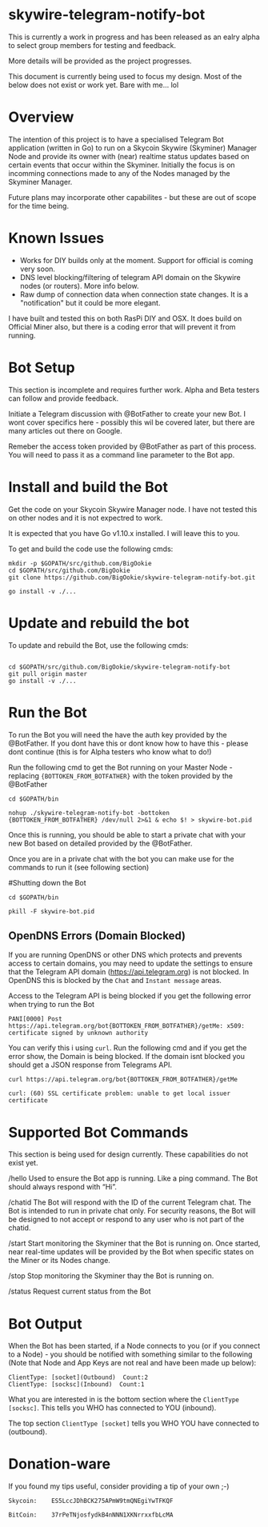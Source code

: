 # skywire-telegram-notify-bot
This is currently a work in progress and has been released as an ealry alpha to select group members for testing and feedback. 

More details will be provided as the project progresses.

This document is currently being used to focus my design. Most of the below does not exist or work yet. Bare with me... lol

# Overview
The intention of this project is to have a specialised Telegram Bot application (written in Go) to run on a Skycoin Skywire (Skyminer) Manager Node and provide its owner with (near) realtime status updates based on certain events that occur within the Skyminer. Initially the focus is on incomming connections made to any of the Nodes managed by the Skyminer Manager.

Future plans may incorporate other capabilites - but these are out of scope for the time being.

# Known Issues
* Works for DIY builds only at the moment. Support for official is coming very soon.
* DNS level blocking/filtering of telegram API domain on the Skywire nodes (or routers). More info below.
* Raw dump of connection data when connection state changes. It is a "notification" but it could be more elegant.

I have built and tested this on both RasPi DIY and OSX. It does build on Official Miner also, but there is a coding error that will prevent it from running.

# Bot Setup
This section is incomplete and requires further work. Alpha and Beta testers can follow and provide feedback.

Initiate a Telegram discussion with @BotFather to create your new Bot. I wont cover specifics here - possibly this wil be covered later, but there are many articles out there on Google. 

Remeber the access token provided by @BotFather as part of this process. You will need to pass it as a command line parameter to the Bot app.

# Install and build the Bot
Get the code on your Skycoin Skywire Manager node. I have not tested this on other nodes and it is not expectred to work.

It is expected that you have Go v1.10.x installed. I will leave this to you.

To get and build the code use the following cmds:
```
mkdir -p $GOPATH/src/github.com/BigOokie
cd $GOPATH/src/github.com/BigOokie
git clone https://github.com/BigOokie/skywire-telegram-notify-bot.git

go install -v ./...
```

# Update and rebuild the bot
To update and rebuild the Bot, use the following cmds:
```

cd $GOPATH/src/github.com/BigOokie/skywire-telegram-notify-bot
git pull origin master 
go install -v ./...
```

# Run the Bot
To run the Bot you will need the have the auth key provided by the @BotFather. If you dont have this or dont know how to have this - please dont continue (this is for Alpha testers who know what to do!)

Run the following cmd to get the Bot running on your Master Node - replacing `{BOTTOKEN_FROM_BOTFATHER}` with the token provided by the @BotFather 

```
cd $GOPATH/bin

nohup ./skywire-telegram-notify-bot -bottoken {BOTTOKEN_FROM_BOTFATHER} /dev/null 2>&1 & echo $! > skywire-bot.pid
```

Once this is running, you should be able to start a private chat with your new Bot based on detailed provided by the @BotFather.

Once you are in a private chat with the bot you can make use for the commands to run it (see following section)

#Shutting down the Bot 
```
cd $GOPATH/bin

pkill -F skywire-bot.pid
```

## OpenDNS Errors (Domain Blocked)
If you are running OpenDNS or other DNS which protects and prevents access to certain domains, you may need to update the settings to ensure that the Telegram API domain (https://api.telegram.org) is not blocked.
In OpenDNS this is blocked by the `Chat` and `Instant message` areas.

Access to the Telegram API is being blocked if you get the following error when trying to run the Bot
```
PANI[0000] Post https://api.telegram.org/bot{BOTTOKEN_FROM_BOTFATHER}/getMe: x509: certificate signed by unknown authority 
```

You can verify this i using `curl`. Run the following cmd and if you get the error show, the Domain is being blocked. If the domain isnt blocked you should get a JSON response from Telegrams API.
```
curl https://api.telegram.org/bot{BOTTOKEN_FROM_BOTFATHER}/getMe

curl: (60) SSL certificate problem: unable to get local issuer certificate
```

# Supported Bot Commands
This section is being used for design currently. These capabilities do not exist yet.

/hello
Used to ensure the Bot app is running. Like a ping command. The Bot should always respond with “Hi”.

/chatid
The Bot will respond with the ID of the current Telegram chat.
The Bot is intended to run in private chat only. For security reasons, the Bot will be designed to not accept or respond to any user who is not part of the chatid.

/start
Start monitoring the Skyminer that the Bot is running on.
Once started, near real-time updates will be provided by the Bot when specific states on the Miner or its Nodes change.

/stop
Stop monitoring the Skyminer thay the Bot is running on.

/status
Request current status from the Bot


# Bot Output
When the Bot has been started, if a Node connects to you (or if you connect to a Node) - you should be notified with something similar to the following (Note that Node and App Keys are not real and have been made up below):

```
ClientType: [socket](Outbound)  Count:2
ClientType: [socksc](Inbound)  Count:1
```

What you are interested in is the bottom section where the `ClientType [socksc]`. This tells you WHO has connected to YOU (inbound).

The top section `ClientType [socket]` tells you WHO YOU have connected to (outbound).

# Donation-ware
If you found my tips useful, consider providing a tip of your own ;-)
```
Skycoin:    ES5LccJDhBCK275APmW9tmQNEgiYwTFKQF

BitCoin:    37rPeTNjosfydkB4nNNN1XKNrrxxfbLcMA
```